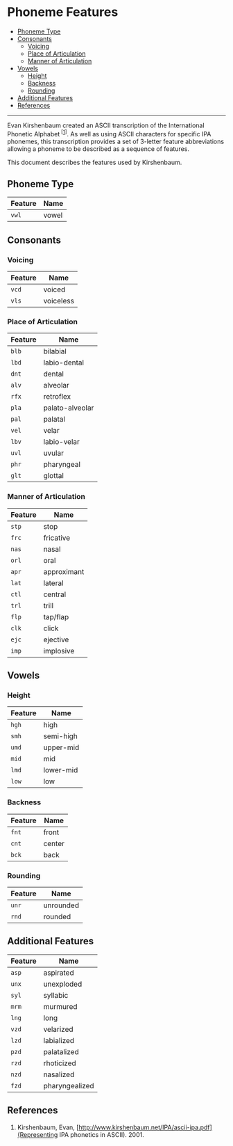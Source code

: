 # Phoneme Features

- [Phoneme Type](#phoneme-type)
- [Consonants](#consonants)
  - [Voicing](#voicing)
  - [Place of Articulation](#place-of-articulation)
  - [Manner of Articulation](#manner-of-articulation)
- [Vowels](#vowels)
  - [Height](#height)
  - [Backness](#backness)
  - [Rounding](#rounding)
- [Additional Features](#additional-features)
- [References](#references)

----------

Evan Kirshenbaum created an ASCII transcription of the International Phonetic
Alphabet<sup> \[<a href="#ref1">1</a>\]</sup>. As well as using ASCII
characters for specific IPA phonemes, this transcription provides a set of
3-letter feature abbreviations allowing a phoneme to be described as a sequence
of features.

This document describes the features used by Kirshenbaum.

## Phoneme Type

| Feature | Name            |
|---------|-----------------|
| `vwl`   | vowel           |

## Consonants

### Voicing

| Feature | Name            |
|---------|-----------------|
| `vcd`   | voiced          |
| `vls`   | voiceless       |

### Place of Articulation

| Feature | Name            |
|---------|-----------------|
| `blb`   | bilabial        |
| `lbd`   | labio-dental    |
| `dnt`   | dental          |
| `alv`   | alveolar        |
| `rfx`   | retroflex       |
| `pla`   | palato-alveolar |
| `pal`   | palatal         |
| `vel`   | velar           |
| `lbv`   | labio-velar     |
| `uvl`   | uvular          |
| `phr`   | pharyngeal      |
| `glt`   | glottal         |

### Manner of Articulation

| Feature | Name            |
|---------|-----------------|
| `stp`   | stop            |
| `frc`   | fricative       |
| `nas`   | nasal           |
| `orl`   | oral            |
| `apr`   | approximant     |
| `lat`   | lateral         |
| `ctl`   | central         |
| `trl`   | trill           |
| `flp`   | tap/flap        |
| `clk`   | click           |
| `ejc`   | ejective        |
| `imp`   | implosive       |

## Vowels

### Height

| Feature | Name            |
|---------|-----------------|
| `hgh`   | high            |
| `smh`   | semi-high       |
| `umd`   | upper-mid       |
| `mid`   | mid             |
| `lmd`   | lower-mid       |
| `low`   | low             |

### Backness

| Feature | Name            |
|---------|-----------------|
| `fnt`   | front           |
| `cnt`   | center          |
| `bck`   | back            |

### Rounding

| Feature | Name            |
|---------|-----------------|
| `unr`   | unrounded       |
| `rnd`   | rounded         |

## Additional Features

| Feature | Name            |
|---------|-----------------|
| `asp`   | aspirated       |
| `unx`   | unexploded      |
| `syl`   | syllabic        |
| `mrm`   | murmured        |
| `lng`   | long            |
| `vzd`   | velarized       |
| `lzd`   | labialized      |
| `pzd`   | palatalized     |
| `rzd`   | rhoticized      |
| `nzd`   | nasalized       |
| `fzd`   | pharyngealized  |

## References

1. <a name="ref1"></a> Kirshenbaum, Evan,
   [http://www.kirshenbaum.net/IPA/ascii-ipa.pdf](Representing IPA phonetics in ASCII). 2001.
